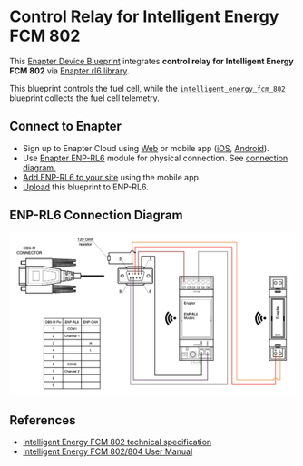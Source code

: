 # Control Relay for Intelligent Energy FCM 802

This [Enapter Device Blueprint](https://github.com/Enapter/marketplace#blue_book-enapter-device-blueprints) integrates **control relay for Intelligent Energy FCM 802** via [Enapter rl6 library](https://developers.enapter.com/docs/reference/ucm/rl6).

This blueprint controls the fuel cell, while the [`intelligent_energy_fcm_802`](../intelligent_energy_fcm_802) blueprint collects the fuel cell telemetry.

## Connect to Enapter

- Sign up to Enapter Cloud using [Web](https://cloud.enapter.com/) or mobile app ([iOS](https://apps.apple.com/app/id1388329910), [Android](https://play.google.com/store/apps/details?id=com.enapter&hl=en)).
- Use [Enapter ENP-RL6](https://handbook.enapter.com/modules/ENP-RL6/ENP-RL6.html) module for physical connection. See [connection diagram.](#enp-rl6-connection-diagram)
- [Add ENP-RL6 to your site](https://handbook.enapter.com/software/mobile/android_mobile_app.html#adding-sites-and-devices) using the mobile app.
- [Upload](https://developers.enapter.com/docs/tutorial/uploading-blueprint/) this blueprint to ENP-RL6.

## ENP-RL6 Connection Diagram

<p align="left"><img height="auto" width="800" src=".assets/IE_FC_connection.png"></p>

## References

- [Intelligent Energy FCM 802 technical specification](https://www.intelligent-energy.com/uploads/product_docs/IE-Lift_802.pdf)
- [Intelligent Energy FCM 802/804 User Manual](https://www.intelligent-energy.com/uploads/product_guides/FCM_802__804_User_Manual_WEB.pdf)
